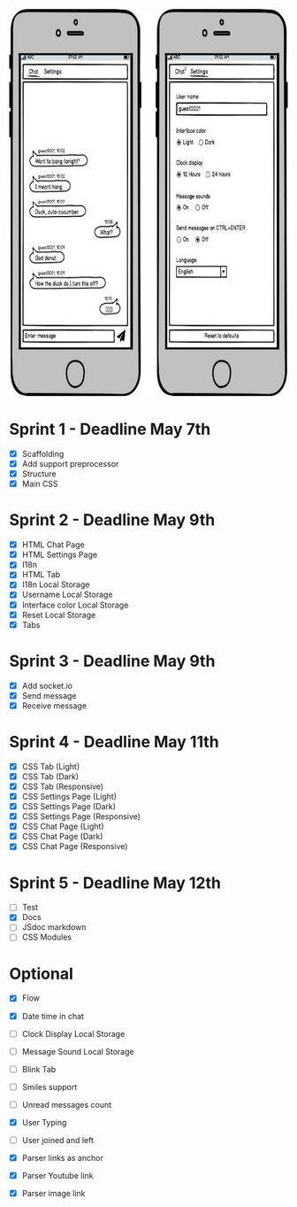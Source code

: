 <img src="./layout.jpg" alt="layout" height="700">

# Sprint 1 - Deadline May 7th
- [X] Scaffolding
- [X] Add support preprocessor
- [X] Structure
- [X] Main CSS

# Sprint 2 - Deadline May 9th
- [X] HTML Chat Page
- [X] HTML Settings Page
- [X] I18n
- [X] HTML Tab
- [X] I18n Local Storage
- [X] Username Local Storage
- [X] Interface color Local Storage
- [X] Reset Local Storage
- [X] Tabs

# Sprint 3 - Deadline May 9th
- [X] Add socket.io
- [X] Send message
- [X] Receive message

# Sprint 4 - Deadline May 11th
- [X] CSS Tab (Light)
- [X] CSS Tab (Dark)
- [X] CSS Tab (Responsive)
- [X] CSS Settings Page (Light)
- [X] CSS Settings Page (Dark)
- [X] CSS Settings Page (Responsive)
- [X] CSS Chat Page (Light)
- [X] CSS Chat Page (Dark)
- [X] CSS Chat Page (Responsive)

# Sprint 5 - Deadline May 12th
- [ ] Test
- [X] Docs
- [ ] JSdoc markdown
- [ ] CSS Modules

# Optional
- [X] Flow
- [X] Date time in chat
- [ ] Clock Display Local Storage
- [ ] Message Sound Local Storage
- [ ] Blink Tab
- [ ] Smiles support
- [ ] Unread messages count
- [X] User Typing
- [ ] User joined and left
- [X] Parser links as anchor
- [X] Parser Youtube link
- [X] Parser image link

